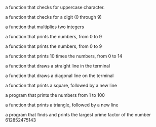 a function that checks for uppercase character.

a function that checks for a digit (0 through 9)

a function that multiplies two integers

a function that prints the numbers, from 0 to 9

a function that prints the numbers, from 0 to 9

a function that prints 10 times the numbers, from 0 to 14

a function that draws a straight line in the terminal

a function that draws a diagonal line on the terminal

a function that prints a square, followed by a new line

a program that prints the numbers from 1 to 100

a function that prints a triangle, followed by a new line

a program that finds and prints the largest prime factor of the number 612852475143

